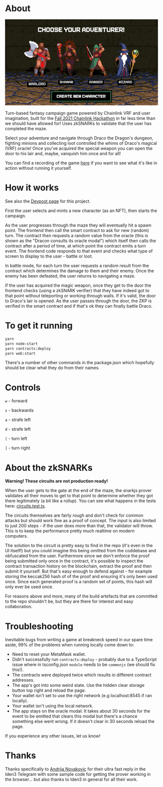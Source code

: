 # About

![](./docs/choose-screen.png)

Turn-based fantasy campaign game powered by Chainlink VRF and user imagination, built for the [Fall 2021 Chainlink Hackathon](https://chain.link/hackathon) in far less time than we should have allowed for! Uses zkSNARKs to validate that the user has completed the maze.

Select your adventure and navigate through Draco the Dragon's dungeon, fighting minions and collecting loot controlled the whims of Draco's magical (VRF) oracle! Once you've acquired the special weapon you can open the door to his lair and, maybe, vanquish him once and for all!

You can find a recording of the game [here](./docs/movie.mp4) if you want to see what it's like in action without running it yourself.

# How it works

See also the [Devpost page](https://devpost.com/software/fantasy-campaign) for this project.

First the user selects and mints a new character (as an NFT), then starts the campaign.

As the user progresses through the maze they will eventually hit a spawn point. The frontend then call the smart contract to ask for new (random) turn. The contract then requests a random value from the oracle (this is shown as the "Dracon consults its oracle modal")  which itself then calls the contract after a period of time, at which point the contract emits a turn event. The frontend code responds to that event and checks what type of screen to display to the user - battle or loot.

In battle mode, for each turn the user requests a random result from the contract which determines the damage to them and their enemy. Once the enemy has been defeated, the user returns to navigating a maze.

If the user has acquired the magic weapon, once they get to the door the frontend checks (using a zkSNARK verifier) that they have indeed got to that point without teleporting or working through walls. If it's valid, the door to Draco's lair is opened. As the user passes through the door, the ZKP is verified in the smart contract and if that's ok they can finally battle Draco.

# To get it running

```
yarn
yarn node:start
yarn contracts:deploy
yarn web:start
```

There's a number of other commands in the package.json which hopefully should be clear what they do from their names.

# Controls

`w` - forward

`s` - backwards

`a` - strafe left

`d` - strafe left

`[` - turn left

`]` - turn right

# About the zkSNARKs

**Warning! These circuits are not production ready!**

When the user gets to the gate at the end of the maze, the snarkjs prover validates all their moves to get to that point to determine whether they got there legitimately (a bit like a rollup). You can see what happens in the tests here: [circuits.test.ts](./circuits/circuits.test.ts).

The circuits themselves are fairly rough and don't check for common attacks but should work fine as a proof of concept. The input is also limited to just 200 steps - if the user does more than that, the validator will throw. This is to keep the performance pretty much realtime on modern computers.

The solution to the circuit is pretty easy to find in the repo (it's even in the UI itself!) but you could imagine this being omitted from the coddebase and obfuscated from the user. Furthermore since we don't enforce the proof being submitted only once in the contract, it's possible to inspect the contract transaction history on the blockchain, extract the proof and then submit it yourself. But that's easy enough to defend against - for example storing the keccak256 hash of of the proof and ensuring it's only been used once. Since each generated proof is a random set of points, this hash will only ever be used once.

For reasons above and more, many of the build artefacts that are committed to the repo shouldn't be, but they are there for interest and easy collaboration.

# Troubleshooting

Inevitable bugs from writing a game at breakneck speed in our spare time aside, 99% of the problems when running locally come down to:

- Need to reset your MetaMask wallet.
- Didn't successfully run `contracts:deploy` - probably due to a TypeScript issue where in tsconfig.json `module` needs to be `commonjs` (we should fix this!).
- The contracts were deployed twice which results in different contract addresses.
- The app's got into some weird state. Use the hidden clear storage button top right and reload the page.
- Your wallet isn't set to use the right network (e.g localhost:8545 if ran locally).
- Your wallet isn't using the local network.
- The app stays on the oracle modal. It takes about 30 seconds for the event to be emitted that clears this modal but there's a chance something else went wrong. If it doesn't clear in 30 seconds reload the page.

If you experience any other issues, let us know!

# Thanks

Thanks specifically to [
Andrija Novakovic](https://github.com/akinovak) for their ultra fast reply in the Iden3 Telegram with some sample code for getting the prover working in the browser... but also thanks to Iden3 in general for all their work.